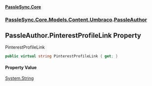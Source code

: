 #### [PassleSync.Core](index.md 'index')
### [PassleSync.Core.Models.Content.Umbraco](PassleSync.Core.Models.Content.Umbraco.md 'PassleSync.Core.Models.Content.Umbraco').[PassleAuthor](PassleSync.Core.Models.Content.Umbraco.PassleAuthor.md 'PassleSync.Core.Models.Content.Umbraco.PassleAuthor')

## PassleAuthor.PinterestProfileLink Property

PinterestProfileLink

```csharp
public virtual string PinterestProfileLink { get; }
```

#### Property Value
[System.String](https://docs.microsoft.com/en-us/dotnet/api/System.String 'System.String')